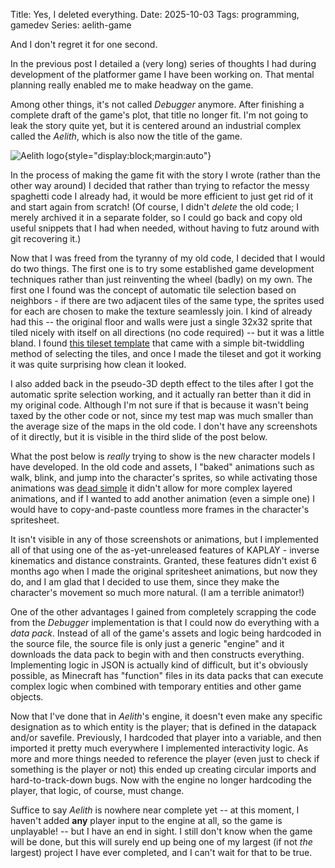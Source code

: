 Title: Yes, I deleted everything.
Date: 2025-10-03
Tags: programming, gamedev
Series: aelith-game

And I don't regret it for one second.

In the previous post I detailed a (very long) series of thoughts I had during development of the platformer game I have been working on. That mental planning really enabled me to make headway on the game.

Among other things, it's not called *Debugger* anymore. After finishing a complete draft of the game's plot, that title no longer fit. I'm not going to leak the story quite yet, but it is centered around an industrial complex called the *Aelith*, which is also now the title of the game.

![Aelith logo]({attach}aelith_logo_1.png){style="display:block;margin:auto"}

In the process of making the game fit with the story I wrote (rather than the other way around) I decided that rather than trying to refactor the messy spaghetti code I already had, it would be more efficient to just get rid of it and start again from scratch! (Of course, I didn't *delete* the old code; I merely archived it in a separate folder, so I could go back and copy old useful snippets that I had when needed, without having to futz around with git recovering it.)

Now that I was freed from the tyranny of my old code, I decided that I would do two things. The first one is to try some established game development techniques rather than just reinventing the wheel (badly) on my own. The first one I found was the concept of automatic tile selection based on neighbors - if there are two adjacent tiles of the same type, the sprites used for each are chosen to make the texture seamlessly join. I kind of already had this -- the original floor and walls were just a single 32x32 sprite that tiled nicely with itself on all directions (no code required) -- but it was a little bland. I found [this tileset template](https://opengameart.org/content/seamless-tileset-template) that came with a simple bit-twiddling method of selecting the tiles, and once I made the tileset and got it working it was quite surprising how clean it looked.

<instagram post="DO2IppJjDBw" />

I also added back in the pseudo-3D depth effect to the tiles after I got the automatic sprite selection working, and it actually ran better than it did in my original code. Although I'm not sure if that is because it wasn't being taxed by the other code or not, since my test map was much smaller than the average size of the maps in the old code. I don't have any screenshots of it directly, but it is visible in the third slide of the post below.

<instagram post="DPRv5rMDxFm" />

What the post below is *really* trying to show is the new character models I have developed. In the old code and assets, I "baked" animations such as walk, blink, and jump into the character's sprites, so while activating those animations was [dead simple](https://v4000.kaplayjs.com/docs/api/SpriteComp/#SpriteComp-play) it didn't allow for more complex layered animations, and if I wanted to add another animation (even a simple one) I would have to copy-and-paste countless more frames in the character's spritesheet.

It isn't visible in any of those screenshots or animations, but I implemented all of that using one of the as-yet-unreleased features of KAPLAY - inverse kinematics and distance constraints. Granted, these features didn't exist 6 months ago when I made the original spritesheet animations, but now they do, and I am glad that I decided to use them, since they make the character's movement so much more natural. (I am a terrible animator!)

One of the other advantages I gained from completely scrapping the code from the *Debugger* implementation is that I could now do everything with a *data pack*. Instead of all of the game's assets and logic being hardcoded in the source file, the source file is only just a generic "engine" and it downloads the data pack to begin with and then constructs everything. Implementing logic in JSON is actually kind of difficult, but it's obviously possible, as Minecraft has "function" files in its data packs that can execute complex logic when combined with temporary entities and other game objects.

Now that I've done that in *Aelith*'s engine, it doesn't even make any specific designation as to which entity is the player; that is defined in the datapack and/or savefile. Previously, I hardcoded that player into a variable, and then imported it pretty much everywhere I implemented interactivity logic. As more and more things needed to reference the player (even just to check if something is the player or not) this ended up creating circular imports and hard-to-track-down bugs. Now with the engine no longer hardcoding the player, that logic, of course, must change.

Suffice to say *Aelith* is nowhere near complete yet -- at this moment, I haven't added **any** player input to the engine at all, so the game is unplayable! -- but I have an end in sight. I still don't know when the game will be done, but this will surely end up being one of my largest (if not *the* largest) project I have ever completed, and I can't wait for that to be true.
